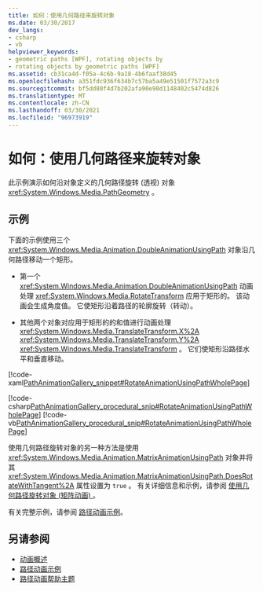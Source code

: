 ```yaml
---
title: 如何：使用几何路径来旋转对象
ms.date: 03/30/2017
dev_langs:
- csharp
- vb
helpviewer_keywords:
- geometric paths [WPF], rotating objects by
- rotating objects by geometric paths [WPF]
ms.assetid: cb31ca4d-f05a-4c6b-9a18-4b6faaf38d45
ms.openlocfilehash: a351fdc936f634b7c57ba5a49e51501f7572a3c9
ms.sourcegitcommit: bf5dd80f4d7b202afa90e90d1148402c5474d826
ms.translationtype: MT
ms.contentlocale: zh-CN
ms.lasthandoff: 03/30/2021
ms.locfileid: "96973919"
---
```

# <a name="how-to-rotate-an-object-by-using-a-geometric-path"></a>如何：使用几何路径来旋转对象
此示例演示如何沿对象定义的几何路径旋转 (透视) 对象 <xref:System.Windows.Media.PathGeometry> 。  
  
## <a name="example"></a>示例  
 下面的示例使用三个 <xref:System.Windows.Media.Animation.DoubleAnimationUsingPath> 对象沿几何路径移动一个矩形。  
  
- 第一个 <xref:System.Windows.Media.Animation.DoubleAnimationUsingPath> 动画处理 <xref:System.Windows.Media.RotateTransform> 应用于矩形的。 该动画会生成角度值。 它使矩形沿着路径的轮廓旋转（转动）。  
  
- 其他两个对象对应用于矩形的的和值进行动画处理 <xref:System.Windows.Media.TranslateTransform.X%2A> <xref:System.Windows.Media.TranslateTransform.Y%2A> <xref:System.Windows.Media.TranslateTransform> 。 它们使矩形沿路径水平和垂直移动。  
  
 [!code-xaml[PathAnimationGallery_snippet#RotateAnimationUsingPathWholePage](~/samples/snippets/csharp/VS_Snippets_Wpf/PathAnimationGallery_snippet/CS/rotateanimationusingpathexample.xaml#rotateanimationusingpathwholepage)]  
  
 [!code-csharp[PathAnimationGallery_procedural_snip#RotateAnimationUsingPathWholePage](~/samples/snippets/csharp/VS_Snippets_Wpf/PathAnimationGallery_procedural_snip/CSharp/RotateAnimationUsingPathExample.cs#rotateanimationusingpathwholepage)]
 [!code-vb[PathAnimationGallery_procedural_snip#RotateAnimationUsingPathWholePage](~/samples/snippets/visualbasic/VS_Snippets_Wpf/PathAnimationGallery_procedural_snip/VisualBasic/RotateAnimationUsingPathExample.vb#rotateanimationusingpathwholepage)]  
  
 使用几何路径旋转对象的另一种方法是使用 <xref:System.Windows.Media.Animation.MatrixAnimationUsingPath> 对象并将其 <xref:System.Windows.Media.Animation.MatrixAnimationUsingPath.DoesRotateWithTangent%2A> 属性设置为 `true` 。 有关详细信息和示例，请参阅 [使用几何路径旋转对象 (矩阵动画) ](how-to-rotate-an-object-by-using-a-geometric-path-matrix-animation.md)。  
  
 有关完整示例，请参阅 [路径动画示例](https://github.com/Microsoft/WPF-Samples/tree/master/Animation/PathAnimations)。  
  
## <a name="see-also"></a>另请参阅

- [动画概述](animation-overview.md)
- [路径动画示例](https://github.com/Microsoft/WPF-Samples/tree/master/Animation/PathAnimations)
- [路径动画帮助主题](path-animation-how-to-topics.md)
